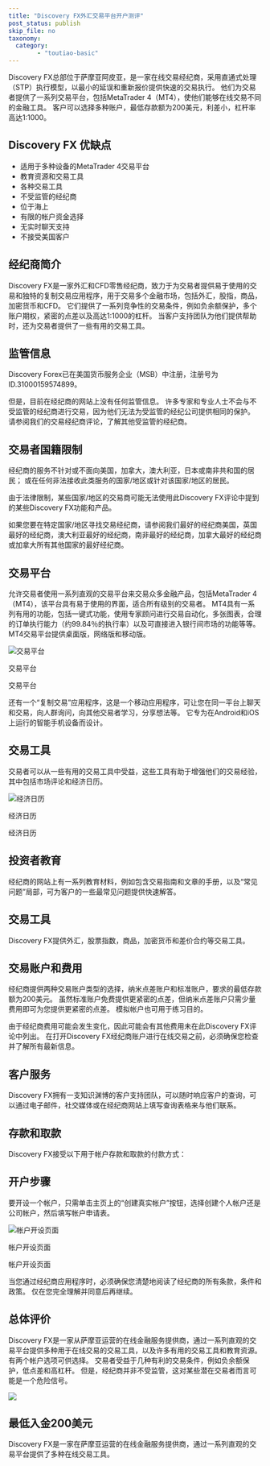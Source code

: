 ```yaml
---
title: "Discovery FX外汇交易平台开户测评"
post_status: publish
skip_file: no
taxonomy:
  category:
        - "toutiao-basic"
---
```


Discovery FX总部位于萨摩亚阿皮亚，是一家在线交易经纪商，采用直通式处理（STP）执行模型，以最小的延误和重新报价提供快速的交易执行。 他们为交易者提供了一系列交易平台，包括MetaTrader 4（MT4），使他们能够在线交易不同的金融工具。 客户可以选择多种账户，最低存款额为200美元，利差小，杠杆率高达1:1000。

## Discovery FX 优缺点

- 适用于多种设备的MetaTrader 4交易平台
- 教育资源和交易工具
- 各种交易工具
- 不受监管的经纪商
- 位于海上
- 有限的帐户资金选择
- 无实时聊天支持
- 不接受美国客户

## 经纪商简介

Discovery FX是一家外汇和CFD零售经纪商，致力于为交易者提供易于使用的交易和独特的复制交易应用程序，用于交易多个金融市场，包括外汇，股指，商品，加密货币和CFD。 它们提供了一系列竞争性的交易条件，例如负余额保护，多个账户期权，紧密的点差以及高达1:1000的杠杆。 当客户支持团队为他们提供帮助时，还为交易者提供了一些有用的交易工具。

## 监管信息

Discovery Forex已在美国货币服务企业（MSB）中注册，注册号为ID.31000159574899。

但是，目前在经纪商的网站上没有任何监管信息。 许多专家和专业人士不会与不受监管的经纪商进行交易，因为他们无法为受监管的经纪公司提供相同的保护。 请参阅我们的交易经纪商评论，了解其他受监管的经纪商。

## 交易者国籍限制

经纪商的服务不针对或不面向美国，加拿大，澳大利亚，日本或南非共和国的居民； 或在任何非法接收此类服务的国家/地区或针对该国家/地区的居民。

由于法律限制，某些国家/地区的交易商可能无法使用此Discovery FX评论中提到的某些Discovery FX功能和产品。

如果您要在特定国家/地区寻找交易经纪商，请参阅我们最好的经纪商美国，英国最好的经纪商，澳大利亚最好的经纪商，南非最好的经纪商，加拿大最好的经纪商或加拿大所有其他国家的最好经纪商。

## 交易平台

允许交易者使用一系列直观的交易平台来交易众多金融产品，包括MetaTrader 4（MT4），该平台具有易于使用的界面，适合所有级别的交易者。 MT4具有一系列有用的功能，包括一键式功能，使用专家顾问进行交易自动化，多张图表，合理的订单执行能力（约99.84％的执行率）以及可直接进入银行间市场的功能等等。 MT4交易平台提供桌面版，网络版和移动版。

![交易平台](https://cdn.fendou.la/funstoutiao/2020/11/Discovery-FX-Review-Trading-Platform.png "交易平台")

交易平台

交易平台

还有一个“复制交易”应用程序，这是一个移动应用程序，可让您在同一平台上聊天和交易，向人群询问，向其他交易者学习，分享想法等。 它专为在Android和iOS上运行的智能手机设备而设计。

## 交易工具

交易者可以从一些有用的交易工具中受益，这些工具有助于增强他们的交易经验，其中包括市场评论和经济日历。

![经济日历](https://cdn.fendou.la/funstoutiao/2020/11/Discovery-FX-Review-Economic-Calendar.jpg "经济日历")

经济日历

经济日历

## 投资者教育

经纪商的网站上有一系列教育材料，例如包含交易指南和文章的手册，以及“常见问题”局部，可为客户的一些最常见问题提供快速解答。

## 交易工具

Discovery FX提供外汇，股票指数，商品，加密货币和差价合约等交易工具。

## 交易账户和费用

经纪商提供两种交易账户类型的选择，纳米点差账户和标准账户，要求的最低存款额为200美元。 虽然标准账户免费提供更紧密的点差，但纳米点差账户只需少量费用即可为您提供更紧密的点差。 模拟帐户也可用于练习目的。

由于经纪商费用可能会发生变化，因此可能会有其他费用未在此Discovery FX评论中列出。 在打开Discovery FX经纪商账户进行在线交易之前，必须确保您检查并了解所有最新信息。

## 客户服务

Discovery FX拥有一支知识渊博的客户支持团队，可以随时响应客户的查询，可以通过电子邮件，社交媒体或在经纪商网站上填写查询表格来与他们联系。

## 存款和取款

Discovery FX接受以下用于帐户存款和取款的付款方式：

## 开户步骤

要开设一个帐户，只需单击主页上的“创建真实帐户”按钮，选择创建个人帐户还是公司帐户，然后填写帐户申请表。

![帐户开设页面](https://cdn.fendou.la/funstoutiao/2020/11/Discovery-FX-Review-Account-Opening-Page-160x1024.jpg "帐户开设页面")

帐户开设页面

帐户开设页面

当您通过经纪商应用程序时，必须确保您清楚地阅读了经纪商的所有条款，条件和政策。 仅在您完全理解并同意后再继续。

## 总体评价

Discovery FX是一家从萨摩亚运营的在线金融服务提供商，通过一系列直观的交易平台提供多种用于在线交易的交易工具，以及许多有用的交易工具和教育资源。 有两个帐户选项可供选择。 交易者受益于几种有利的交易条件，例如负余额保护，低点差和高杠杆。 但是，经纪商并非不受监管，这对某些潜在交易者而言可能是一个危险信号。

![](https://cdn.fendou.la/funstoutiao/2020/11/Discovery-FX-Logo.png)

## 最低入金200美元

Discovery FX是一家在萨摩亚运营的在线金融服务提供商，通过一系列直观的交易平台提供了多种在线交易工具。
